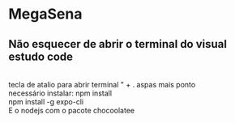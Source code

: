 # MegaSena
## Não esquecer de abrir o terminal do visual estudo code 
<br> tecla de atalio para abrir terminal " + . aspas mais ponto
<br> necessário instalar: npm install <br>
npm install -g expo-cli <br>
E o nodejs com o pacote chocoolatee